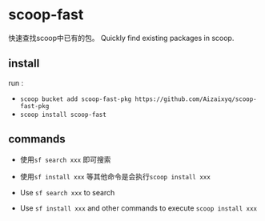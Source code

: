 # scoop-fast
快速查找scoop中已有的包。
Quickly find existing packages in scoop.

## install 
run :
- `scoop bucket add scoop-fast-pkg https://github.com/Aizaixyq/scoop-fast-pkg`
- `scoop install scoop-fast`

## commands
- 使用`sf search xxx` 即可搜索
- 使用`sf install xxx` 等其他命令是会执行`scoop install xxx`

- Use `sf search xxx` to search
- Use `sf install xxx` and other commands to execute `scoop install xxx`